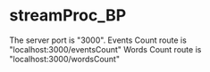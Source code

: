 # streamProc_BP
The server port is "3000".
Events Count route is "localhost:3000/eventsCount"
Words Count route is "localhost:3000/wordsCount"

